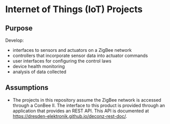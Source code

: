 # Internet of Things (IoT) Projects
## Purpose
Develop:
* interfaces to sensors and actuators on a ZigBee network
* controllers that incorporate sensor data into actuator commands
* user interfaces for configuring the control laws
* device health monitoring
* analysis of data collected

## Assumptions
* The projects in this repository assume the ZigBee network is accessed through a ConBee II.  The interface to this product is provided through an application that provides an REST API.  This API is documented at https://dresden-elektronik.github.io/deconz-rest-doc/.
